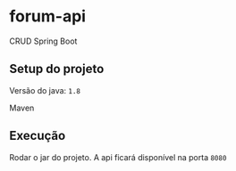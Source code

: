 # forum-api
CRUD Spring Boot

## Setup do projeto

Versão do java: `1.8`

Maven

## Execução

Rodar o jar do projeto. A api ficará disponível na porta `8080`
